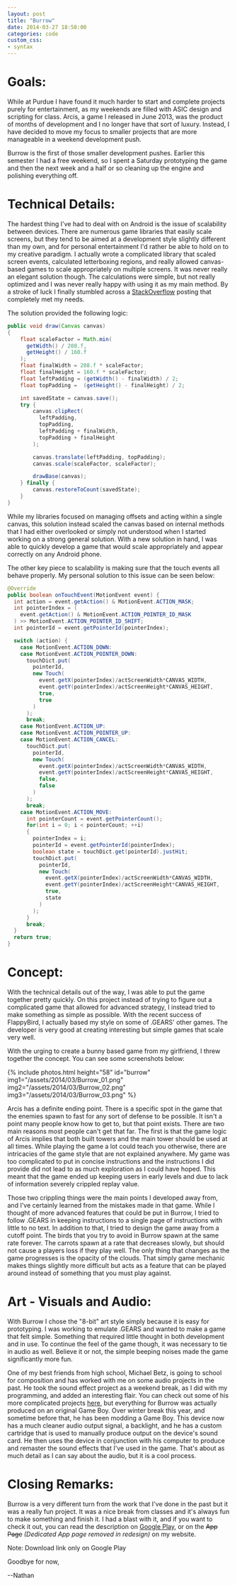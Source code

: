 ```yaml
---
layout: post
title: "Burrow"
date: 2014-03-27 18:58:00
categories: code
custom_css:
- syntax
---
```

# Goals:

While at Purdue I have found it much harder to start and complete projects purely for entertainment, as my weekends are filled with ASIC design and scripting for class.  Arcis, a game I released in June 2013, was the product of months of development and I no longer have that sort of luxury.  Instead, I have decided to move my focus to smaller projects that are more manageable in a weekend development push.

Burrow is the first of those smaller development pushes.  Earlier this semester I had a free weekend, so I spent a Saturday prototyping the game and then the next week and a half or so cleaning up the engine and polishing everything off.

# Technical Details:

The hardest thing I've had to deal with on Android is the issue of scalability between devices.  There are numerous game libraries that easily scale screens, but they tend to be aimed at a development style slightly different than my own, and for personal entertainment I'd rather be able to hold on to my creative paradigm.  I actually wrote a complicated library that scaled screen events, calculated letterboxing regions, and really allowed canvas-based games to scale appropriately on multiple screens. It was never really an elegant solution though.  The calculations were simple, but not really optimized and I was never really happy with using it as my main method. By a stroke of luck I finally stumbled across a [StackOverflow](http://stackoverflow.com/questions/10707519/scaling-a-fixed-surfaceview-to-fill-vertically-and-maintain-aspect-ratio) posting that completely met my needs.

The solution provided the following logic:

```java
public void draw(Canvas canvas)
{
    float scaleFactor = Math.min(
      getWidth() / 208.f,
      getHeight() / 160.f
    );
    float finalWidth = 208.f * scaleFactor;
    float finalHeight = 160.f * scaleFactor;
    float leftPadding = (getWidth() - finalWidth) / 2;
    float topPadding =  (getHeight() - finalHeight) / 2;

    int savedState = canvas.save();
    try {
        canvas.clipRect(
          leftPadding,
          topPadding,
          leftPadding + finalWidth,
          topPadding + finalHeight
        );

        canvas.translate(leftPadding, topPadding);
        canvas.scale(scaleFactor, scaleFactor);

        drawBase(canvas);
    } finally {
        canvas.restoreToCount(savedState);
    }
}
```

While my libraries focused on managing offsets and acting within a single canvas, this solution instead scaled the canvas based on internal methods that I had either overlooked or simply not understood when I started working on a strong general solution.  With a new solution in hand, I was able to quickly develop a game that would scale appropriately and appear correctly on any Android phone.

The other key piece to scalability is making sure that the touch events all behave properly.  My personal solution to this issue can be seen below:

```java
@Override
public boolean onTouchEvent(MotionEvent event) {
  int action = event.getAction() & MotionEvent.ACTION_MASK;
  int pointerIndex = (
    event.getAction() & MotionEvent.ACTION_POINTER_ID_MASK
  ) >> MotionEvent.ACTION_POINTER_ID_SHIFT;
  int pointerId = event.getPointerId(pointerIndex);

  switch (action) {
    case MotionEvent.ACTION_DOWN:
    case MotionEvent.ACTION_POINTER_DOWN:
      touchDict.put(
        pointerId,
        new Touch(
          event.getX(pointerIndex)/actScreenWidth*CANVAS_WIDTH,
          event.getY(pointerIndex)/actScreenHeight*CANVAS_HEIGHT,
          true,
          true
        )
      );
      break;
    case MotionEvent.ACTION_UP:
    case MotionEvent.ACTION_POINTER_UP:
    case MotionEvent.ACTION_CANCEL:
      touchDict.put(
        pointerId,
        new Touch(
          event.getX(pointerIndex)/actScreenWidth*CANVAS_WIDTH,
          event.getY(pointerIndex)/actScreenHeight*CANVAS_HEIGHT,
          false,
          false
        )
      );
      break;
    case MotionEvent.ACTION_MOVE:
      int pointerCount = event.getPointerCount();
      for(int i = 0; i < pointerCount; ++i)
      {
        pointerIndex = i;
        pointerId = event.getPointerId(pointerIndex);
        boolean state = touchDict.get(pointerId).justHit;
        touchDict.put(
          pointerId,
          new Touch(
            event.getX(pointerIndex)/actScreenWidth*CANVAS_WIDTH,
            event.getY(pointerIndex)/actScreenHeight*CANVAS_HEIGHT,
            true,
            state
          )
        );
      }
      break;
  }
  return true;
}
```

# Concept:

With the technical details out of the way, I was able to put the game together pretty quickly.  On this project instead of trying to figure out a complicated game that allowed for advanced strategy, I instead tried to make something as simple as possible.  With the recent success of FlappyBird, I actually based my style on some of .GEARS' other games.  The developer is very good at creating interesting but simple games that scale very well.

With the urging to create a bunny based game from my girlfriend, I threw together the concept.  You can see some screenshots below:

{% include photos.html
  height="58" id="burrow"
  img1="/assets/2014/03/Burrow_01.png"
  img2="/assets/2014/03/Burrow_02.png"
  img3="/assets/2014/03/Burrow_03.png"
%}

Arcis has a definite ending point.  There is a specific spot in the game that the enemies spawn to fast for any sort of defense to be possible.  It isn't a point many people know how to get to, but that point exists.  There are two main reasons most people can't get that far.  The first is that the game logic of Arcis implies that both built towers and the main tower should be used at all times.  While playing the game a lot could teach you otherwise, there are intricacies of the game style that are not explained anywhere.  My game was too complicated to put in concise instructions and the instructions I did provide did not lead to as much exploration as I could have hoped.  This meant that the game ended up keeping users in early levels and due to lack of information severely crippled replay value.

Those two crippling things were the main points I developed away from, and I've certainly learned from the mistakes made in that game.  While I thought of more advanced features that could be put in Burrow, I tried to follow .GEARS in keeping instructions to a single page of instructions with little to no text. In addition to that, I tried to design the game away from a cutoff point.  The birds that you try to avoid in Burrow spawn at the same rate forever.  The carrots spawn at a rate that decreases slowly, but should not cause a players loss if they play well.  The only thing that changes as the game progresses is the opacity of the clouds.  That simply game mechanic makes things slightly more difficult but acts as a feature that can be played around instead of something that you must play against.

# Art - Visuals and Audio:

With Burrow I chose the "8-bit" art style simply because it is easy for prototyping.  I was working to emulate .GEARS and wanted to make a game that felt simple.  Something that required little thought in both development and in use.  To continue the feel of the game though, it was necessary to tie in audio as well.  Believe it or not, the simple beeping noises made the game significantly more fun.

One of my best friends from high school, Michael Betz, is going to school for composition and has worked with me on some audio projects in the past.  He took the sound effect project as a weekend break, as I did with my programming, and added an interesting flair.  You can check out some of his more complicated projects [here](http://michaelbetzmusic.com/compositions/), but everything for Burrow was actually produced on an original Game Boy.  Over winter break this year, and sometime before that, he has been modding a Game Boy.  This device now has a much cleaner audio output signal, a backlight, and he has a custom cartridge that is used to manually produce output on the device's sound card.  He then uses the device in conjunction with his computer to produce and remaster the sound effects that I've used in the game.  That's about as much detail as I can say about the audio, but it is a cool process.

# Closing Remarks:

Burrow is a very different turn from the work that I've done in the past but it was a really fun project.  It was a nice break from classes and it's always fun to make something and finish it.  I had a blast with it, and if you want to check it out, you can read the  description on [Google Play](https://play.google.com/store/apps/details?id=com.petronicarts.burrow), or on the <s>App Page</s> *(Dedicated App page removed in redesign)* on my website.

Note: Download link only on Google Play

Goodbye for now,

--Nathan
